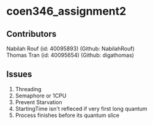 # coen346_assignment2

## Contributors
Nabilah Rouf (id: 40095893) (Github: NabilahRouf)  
Thomas Tran (id: 40095654) (Github: digathomas)  

## Issues
1. Threading
1. Semaphore or 1CPU
1. Prevent Starvation
1. StartingTime isn't refleced if very first long quantum
1. Process finishes before its quantum slice